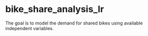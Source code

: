 # bike_share_analysis_lr
The goal is to model the demand for shared bikes using available independent variables.
